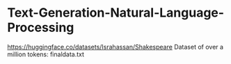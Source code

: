 # Text-Generation-Natural-Language-Processing

https://huggingface.co/datasets/Israhassan/Shakespeare
Dataset of over a million tokens: finaldata.txt 
